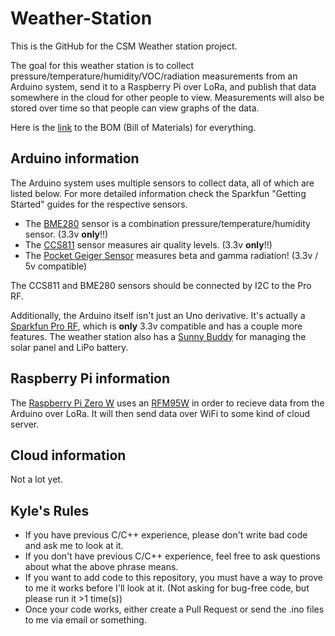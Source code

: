 # Weather-Station
This is the GitHub for the CSM Weather station project.

The goal for this weather station is to collect pressure/temperature/humidity/VOC/radiation measurements from an Arduino system, send it to a Raspberry Pi over LoRa, and publish that data somewhere in the cloud for other people to view.  Measurements will also be stored over time so that people can view graphs of the data.

Here is the [link](https://docs.google.com/spreadsheets/d/1q3k0UVijBZFMGUKlG-Q5725P6HpbFjzFsUlXNikVg40/edit?usp=sharing) to the BOM (Bill of Materials) for everything.

## Arduino information
The Arduino system uses multiple sensors to collect data, all of which are listed below.  For more detailed information check the Sparkfun "Getting Started" guides for the respective sensors.
- The [BME280](https://www.sparkfun.com/products/13676) sensor is a combination pressure/temperature/humidity sensor. (3.3v **only**!!)
- The [CCS811](https://www.sparkfun.com/products/14193) sensor measures air quality levels. (3.3v **only**!!)
- The [Pocket Geiger Sensor](https://www.sparkfun.com/products/14209) measures beta and gamma radiation! (3.3v /  5v compatible)

The CCS811 and BME280 sensors should be connected by I2C to the Pro RF.

Additionally, the Arduino itself isn't just an Uno derivative.  It's actually a [Sparkfun Pro RF](https://www.sparkfun.com/products/14916), which is **only** 3.3v compatible and has a couple more features.
The weather station also has a [Sunny Buddy](https://www.sparkfun.com/products/12885) for managing the solar panel and LiPo battery.

## Raspberry Pi information
The [Raspberry Pi Zero W](https://www.sparkfun.com/products/14277) uses an [RFM95W](https://www.adafruit.com/product/3072) in order to recieve data from the Arduino over LoRa.  It will then send data over WiFi to some kind of cloud server.

## Cloud information
Not a lot yet.

## Kyle's Rules
- If you have previous C/C++ experience, please don't write bad code and ask me to look at it.
- If you don't have previous C/C++ experience, feel free to ask questions about what the above phrase means.
- If you want to add code to this repository, you must have a way to prove to me it works before I'll look at it.  (Not asking for bug-free code, but please run it >1 time(s))
- Once your code works, either create a Pull Request or send the .ino files to me via email or something.
